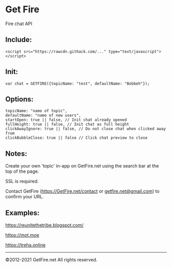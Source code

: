 # Get Fire

Fire chat API


Include:
---

```
<script src="https://rawcdn.githack.com/..." type="text/javascript"></script>
```

Init:
---
```
var chat = GETFIRE({topicName: "test", defaultName: "Bobbeh"});
```

Options:
---
```
topicName: "name of topic",
defaultName: "name of new users",
startOpen: true || false, // Init chat already opened
fullHeight: true || false, // Init chat as full height
clickAwayIgnore: true || false, // Do not close chat when clicked away from
clickBubbleClose: true || false // Click chat preview to close
```

Notes:
---
Create your own 'topic' in-app on GetFire.net using the search bar at the top of the page.

SSL is required.

Contact GetFire (https://GetFire.net/contact or getfire.net@gmail.com) to confirm your URL.

Examples:
---
https://reunitethetribe.blogspot.com/

https://mot.moe

https://treha.online

---

©2012-2021 GetFire.net All rights reserved.
